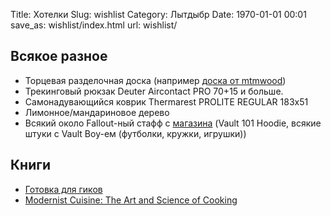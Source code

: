 Title: Хотелки
Slug: wishlist
Category: Лытдыбр
Date: 1970-01-01 00:01
save_as: wishlist/index.html
url: wishlist/

## Всякое разное

* Торцевая разделочная доска (например [доска от mtmwood](http://mtmwood.com/serial.php))
* Трекинговый рюкзак Deuter Aircontact PRO 70+15 и больше.
* Самонадувающийся коврик Thermarest PROLITE REGULAR 183х51
* Лимонное/мандариновое дерево
* Всякий около Fallout-ный стафф с [магазина](http://store.bethsoft.com/brands/fallout.html) (Vault 101 Hoodie, всякие штуки с Vault Boy-ем (футболки, кружки, игрушки))

## Книги

* [Готовка для гиков](http://www.amazon.com/Cooking-Geeks-Science-Great-Hacks/dp/0596805888/)
* [Modernist Cuisine: The Art and Science of Cooking](http://www.amazon.com/Modernist-Cuisine-The-Science-Cooking/dp/0982761007)
